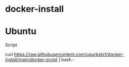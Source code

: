 # docker-install
# Ubuntu

Script

curl https://raw.githubusercontent.com/ugurbzkrt/docker-install/main/docker-script | bash -
